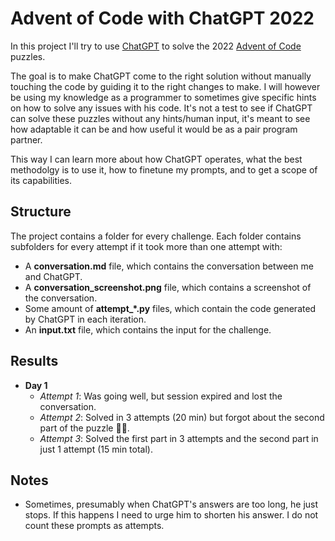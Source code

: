 # Advent of Code with ChatGPT 2022

In this project I'll try to use [ChatGPT](https://chat.openai.com/chat) to solve the 2022 [Advent of Code](https://adventofcode.com/2022) puzzles.

The goal is to make ChatGPT come to the right solution without manually touching the code by guiding it to the right changes to make. I will however be using my knowledge as a programmer to sometimes give specific hints on how to solve any issues with his code. It's not a test to see if ChatGPT can solve these puzzles without any hints/human input, it's meant to see how adaptable it can be and how useful it would be as a pair program partner.

This way I can learn more about how ChatGPT operates, what the best methodolgy is to use it, how to finetune my prompts, and to get a scope of its capabilities.

## Structure

The project contains a folder for every challenge. Each folder contains subfolders for every attempt if it took more than one attempt with:

- A **conversation.md** file, which contains the conversation between me and ChatGPT.
- A **conversation_screenshot.png** file, which contains a screenshot of the conversation.
- Some amount of **attempt_*.py** files, which contain the code generated by ChatGPT in each iteration.
- An **input.txt** file, which contains the input for the challenge.

## Results

- **Day 1**
   - *Attempt 1*: Was going well, but session expired and lost the conversation.
   - *Attempt 2*: Solved in 3 attempts (20 min) but forgot about the second part of the puzzle 🤦‍♂️.
   - *Attempt 3*: Solved the first part in 3 attempts and the second part in just 1 attempt (15 min total).

## Notes

- Sometimes, presumably when ChatGPT's answers are too long, he just stops. If this happens I need to urge him to shorten his answer. I do not count these prompts as attempts.

